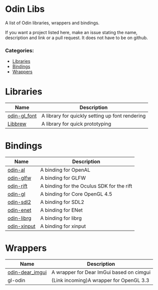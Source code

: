 # Odin Libs
A list of Odin libraries, wrappers and bindings.

If you want a project listed here, make an issue stating the name, description and link or a pull request.
It does not have to be on github.

### Categories:
  - [Libraries](#libraries)
  - [Bindings](#bindings)
  - [Wrappers](#wrappers)

# Libraries
| Name                                                    | Description                              
|---------------------------------------------------------|---------------------
| [odin-gl_font](https://github.com/vassvik/odin-gl_font) | A library for quickly setting up font rendering
| [Libbrew](https://github.com/ThisDrunkDane/libbrew)     | A library for quick prototyping
# Bindings
| Name                                              | Description                              
|---------------------------------------------------|---------------------
| [odin-al](https://github.com/thebirk/odin-al)     | A binding for OpenAL
| [odin-glfw](https://github.com/vassvik/odin-glfw) | A binding for GLFW   
| [odin-rift](https://github.com/vassvik/odin-rift) | A binding for the Oculus SDK for the rift
| [odin-gl](https://github.com/vassvik/odin-gl)     | A binding for Core OpenGL 4.5
| [odin-sdl2](https://github.com/shuaDev/odin-sdl2) | A binding for SDL2 
| [odin-enet](https://github.com/zpl-c/odin-enet)   | A binding for ENet
| [odin-librg](https://github.com/librg/librg-odin) | A binding for librg
| [odin-xinput](https://github.com/ThisDrunkDane/odin-xinput) | A binding for xinput
# Wrappers 
| Name      | Description                              
|-----------|---------------------
| [odin-dear_imgui](https://github.com/ThisDrunkDane/odin-dear_imgui) | A wrapper for Dear ImGui based on cimgui 
| gl-odin   | (Link incoming)A wrapper for OpenGL 3.3
